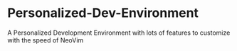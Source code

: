# Personalized-Dev-Environment
A Personalized Development Environment with lots of features to customize with the speed of NeoVim
